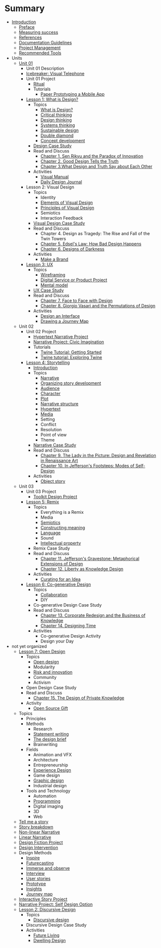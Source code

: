 # Summary

* [Introduction](README.md)
   * [Preface](introduction/preface.md)
   * [Measuring success](introduction/measuring_success.md)
   * [References](introduction/references.md)
   * [Documentation Guidelines](toolkit/documentation_guidelines.md)
   * [Project Management](toolkit/project_management.md)
   * [Recommended Tools](introduction/recommended_tools.md)
* Units
   * [Unit 01](toolkit/lessons.md)
       * Unit 01 Description
       * [Icebreaker: Visual Telephone](icebreakers/icebreaker_visual_telephone.md)
       * Unit 01 Project
           * [Ritual](projects/ritual.md)
           * Tutorials
               * [Paper Prototyping a Mobile App](topics/paper_prototyping_a_mobile_app.md)
       * [Lesson 1: What is Design?](lessons/introduction.md)
           * Topics
               * [What is Design?](topics/what_is_design.md)
               * [Critical thinking](topics/critical_thinking.md)
               * [Design thinking](topics/design_thinking.md)
               * [Systems thinking](topics/systems_thinking.md)
               * [Sustainable design](topics/sustainable_design.md)
               * [Double diamond](topics/double_diamond.md)
               * [Concept development](topics/concept_development.md)
           * [Design Case Study](lessons/what-is-design/design_case_study.md)
           * Read and Discuss
               * [Chapter 1. Sen Rikyu and the Paradox of Innovation](practice/chapter_1_sen_rikyu_and_the_paradox_of_innovation.md)
               * [Chapter 2. Good Design Tells the Truth](practice/good_design_tells_the_truth.md)
               * [Chapter 3.What Design and Truth Say about Each Other](practice/what_design_and_truth_say_about_each_other.md)
           * Activities
               * [Visual Manual](practice/visual_manual.md)
               * [Daily Design Journal](practice/daily_design_journal.md)
       * Lesson 2: Visual Design
           * Topics
               * Identity
               * [Elements of Visual Design](topics/elements_of_visual_design.md)
               * [Principles of Visual Design](topics/principles_of_visual_design.md)
               * Semiotics
               * Interaction Feedback
           * [Visual Design Case Study](topics/visual_design_case_study.md)
           * Read and Discuss
               * Chapter 4. Design as Tragedy: The Rise and Fall of the Twin Towers
               * [Chapter 5. Edsel's Law: How Bad Design Happens](practice/edsels_law_how_bad_design_happens.md)
               * [Chapter 6. Designs of Darkness](practice/bad_design.md)
           * Activities
               * [Make a Brand](practice/make_a_brand.md)
       * [Lesson 3: UX](lessons/ux.md)
           * Topics
               * [Wireframing](topics/wireframing.md)
               * [Digital Service or Product Project](projects/digital_service_or_product.md)
               * [Mental model](topics/mental_model.md)
           * [UX Case Study](topics/ux_case_study.md)
           * Read and Discuss
               * [Chapter 7. Face to Face with Design](practice/face_to_face_with_design.md)
               * [Chapter 8. Giorgio Vasari and the Permutations of Design](practice/giorgio_vasari_and_the_permutations_of_design.md)
           * Activities
               * [Design an Interface](practice/design_an_interface.md)
               * [Drawing a Journey Map](practice/drawing_a_journey_map.md)
   * Unit 02
       * Unit 02 Project
           * [Hypertext Narrative Project](projects/hypertext_narrative_project.md)
           * [Narrative Project: Civic Imagination](projects/narrative_project_social_design_option.md)
           * Tutorials
               * [Twine Tutorial: Getting Started](topics/twine-tutorial-getting-started.md)
               * [Twine tutorial: Exploring Twine](topics/twine_tutorial_exploring_twine.md)
       * [Lesson 4: Storytelling](lessons/narrative.md)
           * [Introduction](lessons/narrative/introduction.md)
           * Topics
               * [Narrative](topics/narrative.md)
               * [Organizing story development](topics/organizing_story_development.md)
               * [Audience](topics/audience.md)
               * [Character](topics/character.md)
               * [Plot](topics/plot.md)
               * [Narrative structure](topics/narrative_structure.md)
               * [Hypertext](topics/hypertext.md)
               * [Media](topics/narrative-media.md)
               * Setting
               * Conflict
               * Resolution
               * Point of view
               * Theme
           * [Narrative Case Study](lessons/narrative/narrative_case_study.md)
           * Read and Discuss
               * [Chapter 9. The Lady in the Picture: Design and Revelation in Renaissance Art](practice/the_lady_in_the_picture_design_and_revelation_in_r.md)
               * [Chapter 10. In Jefferson's Footsteps: Modes of Self-Design](practice/in_jeffersons_footsteps_modes_of_self-design.md)
           * Activities
               * [Object story](practice/object_story.md)
   * Unit 03
       * Unit 03 Project
           * [Toolkit Design Project](projects/toolkit_design_project.md)
       * [Lesson 5: Remix](lessons/remix.md)
           * Topics
               * Everything is a Remix
               * Media
               * [Semiotics](topics/semiotics.md)
               * [Constructing meaning](topics/constructing_meaning.md)
               * [Language](topics/language.md)
               * Sound
               * [Intellectual property](topics/intellectual_property.md)
           * Remix Case Study
           * Read and Discuss
               * [Chapter 11. Jefferson's Gravestone: Metaphorical Extensions of Design](practice/jeffersons_gravestone_metaphorical_extensions_of_d.md)
               * [Chapter 12. Liberty as Knowledge Design](practice/liberty_as_knowledge_design.md)
           * Activities
               * [Curating for an Idea](practice/curating_for_an_idea.md)
       * [Lesson 6: Co-generative Design](lessons/co-generative_design.md)
           * Topics
               * [Collaboration](topics/collaboration.md)
               * DIY
           * Co-generative Design Case Study
           * Read and Discuss
               * [Chapter 13. Corporate Redesign and the Business of Knowledge](practice/corporate_redesign_and_the_business_of_knowledge.md)
               * [Chapter 14. Designing Time](practice/designing_time.md)
           * Activities
               * Co-generative Design Activity
               * Design your Day
* not yet organized
   * [Lesson 7: Open Design](lessons/open_design.md)
       * Topics
           * [Open design](topics/open_design.md)
           * Modularity
           * [Risk and innovation](topics/risk_and_innovation.md)
           * Community
           * Activism
       * Open Design Case Study
       * Read and Discuss
           * [Chapter 15. The Design of Private Knowledge](practice/the_design_of_private_knowledge.md)
       * Activity
           * [Open Source Gift](practice/open_source_gift.md)
   * Topics
       * Principles
       * Methods
           * Research
           * [Statement writing](topics/statement_writing.md)
           * [The design brief](topics/the_design_brief.md)
           * Brainwriting
       * Fields
           * Animation and VFX
           * Architecture
           * Entrepreneurship
           * [Experience Design](topics/experience_design.md)
           * Game design
           * [Graphic design](topics/graphic_design.md)
           * Industrial design
       * Tools and Technology
           * Automation
           * [Programming](topics/programming.md)
           * Digital imaging
           * 3D
           * Web
   * [Tell me a story](practice/tell_me_a_story.md)
   * [Story breakdown](practice/story_breakdown.md)
   * [Non-linear Narrative](practice/non-linear_narrative.md)
   * [Linear Narrative](practice/linear_narrative.md)
   * [Design Fiction Project](projects/design_fiction_project.md)
   * [Design Intervention](practice/design_intervention.md)
   * Design Methods
       * [Inspire](toolkit/inspire.md)
       * [Futurecasting](toolkit/futurecasting.md)
       * [Immerse and observe](toolkit/immerse_and_observe.md)
       * [Interview](toolkit/interview.md)
       * [User stories](toolkit/user_stories.md)
       * [Prototype](toolkit/prototype.md)
       * [Insights](toolkit/insights.md)
       * [Journey map](toolkit/journey_map.md)
   * [Interactive Story Project](projects/interactive_story_project.md)
   * [Narrative Project: Self Design Option](projects/narrative_project_self_design_option.md)
   * [Lesson 2: Discursive Design](lessons/discursive_design.md)
       * Topics
           * [Discursive design](topics/discursive_design.md)
       * Discursive Design Case Study
       * Activities
           * [Future Living](practice/future_living.md)
           * [Dwelling Design](practice/dwelling_design.md)


